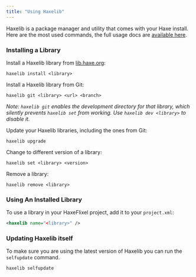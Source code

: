```yaml
---
title: "Using Haxelib"
---
```

Haxelib is a package manager and utility that comes with your Haxe install. Here are the most used commands, the full usage docs are [available here](https://lib.haxe.org/documentation/using-haxelib/).

### Installing a Library

Install a Haxelib library from [lib.haxe.org](http://lib.haxe.org/):

```
haxelib install <library>
```

Install a Haxelib library from Git:

```
haxelib git <library> <url> <branch>
```

_Note: `haxelib git` enables the development directory for that library, which silently prevents `haxelib set` from working. Use `haxelib dev <library>` to disable it._

Update your Haxelib libraries, including the ones from Git:

```
haxelib upgrade
```

Change to different version of a library:

```
haxelib set <library> <version>
```

Remove a library:

```
haxelib remove <library>
```

### Using An Installed Library

To use a library in your HaxeFlixel project, add it to your `project.xml`:

```xml
<haxelib name="<library>" />
```

### Updating Haxelib itself

To make sure you are using the latest version of Haxelib you can run the `selfupdate` command.

```
haxelib selfupdate
```
